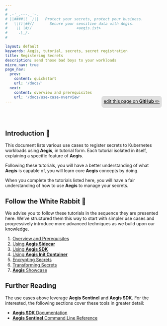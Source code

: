 ```yaml
---
#
# .-'_.---._'-.
# ||####|(__)||   Protect your secrets, protect your business.
#   \\()|##//       Secure your sensitive data with Aegis.
#    \\ |#//                    <aegis.ist>
#     .\_/.
#

layout: default
keywords: Aegis, tutorial, secrets, secret registration
title: Registering Secrets
description: send those bad boys to your workloads
micro_nav: true
page_nav:
  prev:
    content: quickstart
    url: '/docs/'
  next:
    content: overview and prerequisites
    url: '/docs/use-case-overview'
---
```


<p style="text-align:right;position:relative;top:-40px;"
><a href="https://github.com/ShieldWorks/aegis-web/blob/main/docs/register.md"
style="border-bottom: none;background:#e0e0e0;padding:0.5em;display:inline-block;
border-radius:8px;">
edit this page on <strong>GitHub</strong> ✏️</a></p>

## Introduction 🐢

This document lists various use cases to register secrets to Kubernetes
workloads using **Aegis**, in tutorial form. Each tutorial isolated in 
itself, explaining a specific feature of **Aegis**. 

Following these tutorials, you will have a better understanding of what
**Aegis** is capable of, you will learn core **Aegis** concepts by doing. 

When you complete the tutorials listed here, you will have a fair understanding
of how to use **Aegis** to manage your secrets.

## Follow the White Rabbit 🐇

We advise you to follow these tutorials in the sequence they are presented here. 
We’ve structured them this way to start with simpler use cases and progressively 
introduce more advanced techniques as we build upon our knowledge.

1. [Overview and Prerequisites](/docs/use-case-overview)
2. [Using **Aegis Sidecar**](/docs/use-case-sidecar)
3. [Using **Aegis SDK**](/docs/use-case-sdk)
4. [Using **Aegis Init Container**](/docs/use-case-init-container)
5. [Encrypting Secrets](/docs/use-case-encrypt)
6. [Transforming Secrets](/docs/use-case-transform)
7. [**Aegis** Showcase](/docs/use-case-showcase)

## Further Reading

The use cases above leverage **Aegis Sentinel** and **Aegis SDK**. For the
interested, the following sections cover these tools in greater detail:

* [**Aegis SDK** Documentation](/docs/sdk)
* [**Aegis Sentinel** Command Line Reference](/docs/sentinel)